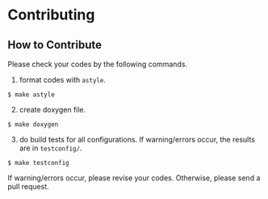 # Contributing

## How to Contribute

Please check your codes by the following commands.


1. format codes with `astyle`.

```
$ make astyle
```

2. create doxygen file.

```
$ make doxygen
```

3. do build tests for all configurations. If warning/errors occur, the results are in `testconfig/`.

```
$ make testconfig
```


If warning/errors occur, please revise your codes.
Otherwise, please send a pull request.
